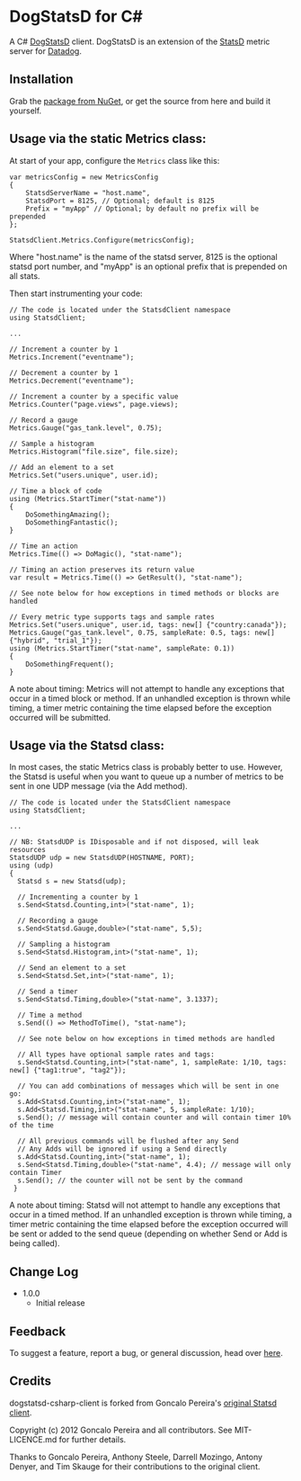 DogStatsD for C#
================

A C# [DogStatsD](http://docs.datadoghq.com/guides/dogstatsd/) client. DogStatsD
is an extension of the [StatsD](http://codeascraft.com/2011/02/15/measure-anything-measure-everything/)
metric server for [Datadog](http://datadoghq.com).

Installation
------------

Grab the [package from NuGet](https://nuget.org/packages/DogStatsD-CSharp-Client/), or get the source from here and build it yourself.

Usage via the static Metrics class:
-----------------------------

At start of your app, configure the `Metrics` class like this:

    var metricsConfig = new MetricsConfig
    {
        StatsdServerName = "host.name",
        StatsdPort = 8125, // Optional; default is 8125
        Prefix = "myApp" // Optional; by default no prefix will be prepended
    };

    StatsdClient.Metrics.Configure(metricsConfig);

Where "host.name" is the name of the statsd server, 8125 is the optional statsd port number, and "myApp" is an optional prefix that is prepended on all stats.

Then start instrumenting your code:

    // The code is located under the StatsdClient namespace
    using StatsdClient;

    ...

    // Increment a counter by 1
    Metrics.Increment("eventname");

    // Decrement a counter by 1
    Metrics.Decrement("eventname");

    // Increment a counter by a specific value
    Metrics.Counter("page.views", page.views);

    // Record a gauge
    Metrics.Gauge("gas_tank.level", 0.75);

    // Sample a histogram
    Metrics.Histogram("file.size", file.size);

    // Add an element to a set
    Metrics.Set("users.unique", user.id);

    // Time a block of code
    using (Metrics.StartTimer("stat-name"))
    {
        DoSomethingAmazing();
        DoSomethingFantastic();
    }

    // Time an action
    Metrics.Time(() => DoMagic(), "stat-name");

    // Timing an action preserves its return value
    var result = Metrics.Time(() => GetResult(), "stat-name");

    // See note below for how exceptions in timed methods or blocks are handled

    // Every metric type supports tags and sample rates
    Metrics.Set("users.unique", user.id, tags: new[] {"country:canada"});
    Metrics.Gauge("gas_tank.level", 0.75, sampleRate: 0.5, tags: new[] {"hybrid", "trial_1"});
    using (Metrics.StartTimer("stat-name", sampleRate: 0.1))
    {
        DoSomethingFrequent();
    }

A note about timing: Metrics will not attempt to handle any exceptions that occur in a
timed block or method. If an unhandled exception is thrown while
timing, a timer metric containing the time elapsed before the exception
occurred will be submitted.

Usage via the Statsd class:
---------------------------

In most cases, the static Metrics class is probably better to use.
However, the Statsd is useful when you want to queue up a number of metrics to be sent in
one UDP message (via the Add method).

    // The code is located under the StatsdClient namespace
    using StatsdClient;

    ...

    // NB: StatsdUDP is IDisposable and if not disposed, will leak resources
    StatsdUDP udp = new StatsdUDP(HOSTNAME, PORT);
    using (udp)
    {
      Statsd s = new Statsd(udp);

      // Incrementing a counter by 1
      s.Send<Statsd.Counting,int>("stat-name", 1);

      // Recording a gauge
      s.Send<Statsd.Gauge,double>("stat-name", 5,5);

      // Sampling a histogram
      s.Send<Statsd.Histogram,int>("stat-name", 1);

      // Send an element to a set
      s.Send<Statsd.Set,int>("stat-name", 1);

      // Send a timer
      s.Send<Statsd.Timing,double>("stat-name", 3.1337);

      // Time a method
      s.Send(() => MethodToTime(), "stat-name");

      // See note below on how exceptions in timed methods are handled

      // All types have optional sample rates and tags:
      s.Send<Statsd.Counting,int>("stat-name", 1, sampleRate: 1/10, tags: new[] {"tag1:true", "tag2"});

      // You can add combinations of messages which will be sent in one go:
      s.Add<Statsd.Counting,int>("stat-name", 1);
      s.Add<Statsd.Timing,int>("stat-name", 5, sampleRate: 1/10);
      s.Send(); // message will contain counter and will contain timer 10% of the time

      // All previous commands will be flushed after any Send
      // Any Adds will be ignored if using a Send directly
      s.Add<Statsd.Counting,int>("stat-name", 1);
      s.Send<Statsd.Timing,double>("stat-name", 4.4); // message will only contain Timer
      s.Send(); // the counter will not be sent by the command
     }

A note about timing: Statsd will not attempt to handle any exceptions that occur in a
timed method. If an unhandled exception is thrown while
timing, a timer metric containing the time elapsed before the exception
occurred will be sent or added to the send queue (depending on whether Send or
Add is being called).

Change Log
----------

- 1.0.0
    - Initial release

Feedback
--------

To suggest a feature, report a bug, or general discussion, head over
[here](https://github.com/DataDog/statsd-csharp-client/issues).

Credits
-------

dogstatsd-csharp-client is forked from Goncalo Pereira's [original Statsd
client](https://github.com/goncalopereira/statsd-csharp-client).

Copyright (c) 2012 Goncalo Pereira and all contributors. See MIT-LICENCE.md for
further details.

Thanks to Goncalo Pereira, Anthony Steele, Darrell Mozingo, Antony Denyer, and Tim Skauge for their contributions to the original client.

